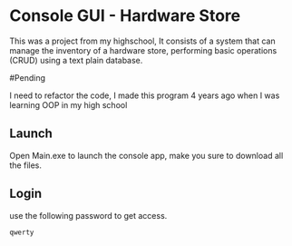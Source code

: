 # Console GUI - Hardware Store

This was a project from my highschool, It consists of a system that can manage the inventory of a hardware store, performing basic operations (CRUD) using a text plain database.

#Pending

I need to refactor the code, I made this program 4 years ago when I was learning OOP in my high school

## Launch

Open Main.exe to launch the console app, make you sure to download all the files.

## Login

use the following password to get access.

```bash
qwerty
```
